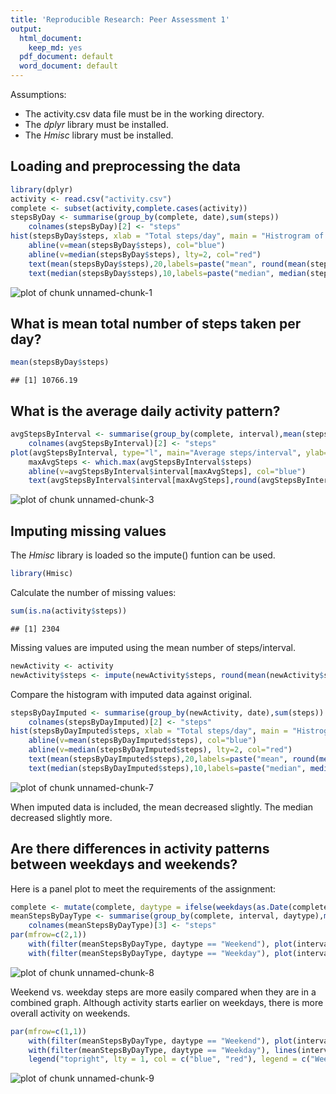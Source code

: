 ```yaml
---
title: 'Reproducible Research: Peer Assessment 1'
output:
  html_document:
    keep_md: yes
  pdf_document: default
  word_document: default
---
```

Assumptions:

- The activity.csv data file must be in the working directory.
- The *dplyr* library must be installed.
- The *Hmisc* library must be installed.

## Loading and preprocessing the data

```r
library(dplyr)
activity <- read.csv("activity.csv")
complete <- subset(activity,complete.cases(activity))
stepsByDay <- summarise(group_by(complete, date),sum(steps))
    colnames(stepsByDay)[2] <- "steps"
hist(stepsByDay$steps, xlab = "Total steps/day", main = "Histrogram of total steps/day")
    abline(v=mean(stepsByDay$steps), col="blue")
    abline(v=median(stepsByDay$steps), lty=2, col="red")
    text(mean(stepsByDay$steps),20,labels=paste("mean", round(mean(stepsByDay$steps), digits = 2)), pos=4, col="blue")
    text(median(stepsByDay$steps),10,labels=paste("median", median(stepsByDay$steps)), pos=4, col="red")
```

![plot of chunk unnamed-chunk-1](figure/unnamed-chunk-1-1.png) 


## What is mean total number of steps taken per day?

```r
mean(stepsByDay$steps)
```

```
## [1] 10766.19
```


## What is the average daily activity pattern?

```r
avgStepsByInterval <- summarise(group_by(complete, interval),mean(steps))
    colnames(avgStepsByInterval)[2] <- "steps"
plot(avgStepsByInterval, type="l", main="Average steps/interval", ylab="avg number of steps")
    maxAvgSteps <- which.max(avgStepsByInterval$steps)
    abline(v=avgStepsByInterval$interval[maxAvgSteps], col="blue")
    text(avgStepsByInterval$interval[maxAvgSteps],round(avgStepsByInterval$steps[maxAvgSteps]), labels=paste("max of", as.character(round(avgStepsByInterval$steps[maxAvgSteps])), "steps at interval", as.character(avgStepsByInterval$interval[maxAvgSteps])), pos=4, col="blue")
```

![plot of chunk unnamed-chunk-3](figure/unnamed-chunk-3-1.png) 


## Imputing missing values

The *Hmisc* library is loaded so the impute() funtion can be used.

```r
library(Hmisc)
```
Calculate the number of missing values:

```r
sum(is.na(activity$steps))
```

```
## [1] 2304
```
Missing values are imputed using the mean number of steps/interval.

```r
newActivity <- activity
newActivity$steps <- impute(newActivity$steps, round(mean(newActivity$steps, na.rm = TRUE)))
```
Compare the histogram with imputed data against original.

```r
stepsByDayImputed <- summarise(group_by(newActivity, date),sum(steps))
    colnames(stepsByDayImputed)[2] <- "steps"
hist(stepsByDayImputed$steps, xlab = "Total steps/day", main = "Histrogram of total steps/day (including imputed data)")
    abline(v=mean(stepsByDayImputed$steps), col="blue")
    abline(v=median(stepsByDayImputed$steps), lty=2, col="red")
    text(mean(stepsByDayImputed$steps),20,labels=paste("mean", round(mean(stepsByDayImputed$steps), digits = 2)), pos=4, col="blue")
    text(median(stepsByDayImputed$steps),10,labels=paste("median", median(stepsByDayImputed$steps)), pos=4, col="red")
```

![plot of chunk unnamed-chunk-7](figure/unnamed-chunk-7-1.png) 

When imputed data is included, the mean decreased slightly. The median decreased slightly more.

## Are there differences in activity patterns between weekdays and weekends?

Here is a panel plot to meet the requirements of the assignment:

```r
complete <- mutate(complete, daytype = ifelse(weekdays(as.Date(complete$date)) %in% c("Saturday","Sunday"), "Weekend", "Weekday"))
meanStepsByDayType <- summarise(group_by(complete, interval, daytype),mean(steps))
    colnames(meanStepsByDayType)[3] <- "steps"
par(mfrow=c(2,1))
    with(filter(meanStepsByDayType, daytype == "Weekend"), plot(interval, steps, type='l', col="red", main="Weekend steps/interval"))
    with(filter(meanStepsByDayType, daytype == "Weekday"), plot(interval, steps, type='l', col="blue", main="Weekday steps/interval"))
```

![plot of chunk unnamed-chunk-8](figure/unnamed-chunk-8-1.png) 

Weekend vs. weekday steps are more easily compared when they are in a combined graph. Although activity starts earlier on weekdays, there is more overall activity on weekends.

```r
par(mfrow=c(1,1))
    with(filter(meanStepsByDayType, daytype == "Weekend"), plot(interval, steps, type='l', col="red", main="Average steps/interval"))
    with(filter(meanStepsByDayType, daytype == "Weekday"), lines(interval, steps, type='l', col="blue"))
    legend("topright", lty = 1, col = c("blue", "red"), legend = c("Weekday","Weekend"))
```

![plot of chunk unnamed-chunk-9](figure/unnamed-chunk-9-1.png) 
